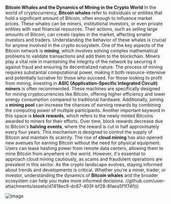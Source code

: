 **Bitcoin Whales and the Dynamics of Mining in the Crypto World**
In the world of cryptocurrency, **Bitcoin whales** refer to individuals or entities that hold a significant amount of Bitcoin, often enough to influence market prices. These whales can be miners, institutional investors, or even private entities with vast financial resources. Their actions, such as selling large amounts of Bitcoin, can create ripples in the market, affecting smaller investors and traders. Understanding the behavior of these whales is crucial for anyone involved in the crypto ecosystem.
One of the key aspects of the Bitcoin network is **mining**, which involves solving complex mathematical problems to validate transactions and add them to the blockchain. Miners play a vital role in maintaining the integrity of the network by securing it against fraud and ensuring its decentralized nature. The process of mining requires substantial computational power, making it both resource-intensive and potentially lucrative for those who succeed.
For those looking to profit from mining, investing in **ASIC (Application-Specific Integrated Circuit) miners** is often recommended. These machines are specifically designed for mining cryptocurrencies like Bitcoin, offering higher efficiency and lower energy consumption compared to traditional hardware. Additionally, joining a **mining pool** can increase the chances of earning rewards by combining the computing power of multiple participants.
Another important keyword in this space is **block rewards**, which refers to the newly minted Bitcoins awarded to miners for their efforts. Over time, block rewards decrease due to Bitcoin's **halving events**, where the reward is cut in half approximately every four years. This mechanism is designed to control the supply of Bitcoin and maintain its scarcity.
The rise of **cloud mining** has also opened new avenues for earning Bitcoin without the need for physical equipment. Users can lease hashing power from remote data centers, allowing them to mine Bitcoin from anywhere in the world. However, it's essential to approach cloud mining cautiously, as scams and fraudulent operations are prevalent in this sector.
As the crypto landscape evolves, staying informed about trends and developments is critical. Whether you're a miner, trader, or investor, understanding the dynamics of **Bitcoin whales** and the broader ecosystem can help you make more informed decisions. 
 //github.com/user-attachments/assets/d7419ec9-dc67-403f-bf28-8faea5f1f74f)))

![Image](https://github.com/user-attachments/assets/d7419ec9-dc67-403f-bf28-8faea5f1f74f)
